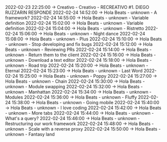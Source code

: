 2022-02-23 22:25:00 -> Creativo - Creativo - RECREATIVO #1. DIEGO RUZZARIN RESPONDE
2022-02-24 14:52:00 -> Hola Beats - unknown - A framework?
2022-02-24 14:55:00 -> Hola Beats - unknown - Variable definition
2022-02-24 15:02:00 -> Hola Beats - unknown - Variable definition
2022-02-24 15:04:00 -> Hola Beats - unknown - Ristretto
2022-02-24 15:06:00 -> Hola Beats - unknown - Night dance
2022-02-24 15:08:00 -> Hola Beats - unknown - Plus
2022-02-24 15:10:00 -> Hola Beats - unknown - Stop developing and fix bugs
2022-02-24 15:12:00 -> Hola Beats - unknown - Reviewing PRs
2022-02-24 15:14:00 -> Hola Beats - unknown - Return them to the client
2022-02-24 15:16:00 -> Hola Beats - unknown - Download a text editor
2022-02-24 15:18:00 -> Hola Beats - unknown - Road trip
2022-02-24 15:20:00 -> Hola Beats - unknown - Eternal
2022-02-24 15:23:00 -> Hola Beats - unknown - Last Word
2022-02-24 15:25:00 -> Hola Beats - unknown - Poppy
2022-02-24 15:27:00 -> Hola Beats - unknown - Chain
2022-02-24 15:30:00 -> Hola Beats - unknown - Module swapping
2022-02-24 15:32:00 -> Hola Beats - unknown - Manhattan
2022-02-24 15:34:00 -> Hola Beats - unknown - Modules
2022-02-24 15:36:00 -> Hola Beats - unknown - Fluffy
2022-02-24 15:38:00 -> Hola Beats - unknown - Going mobile
2022-02-24 15:40:00 -> Hola Beats - unknown - I love coding
2022-02-24 15:42:00 -> Hola Beats - unknown - More tabs
2022-02-24 15:44:00 -> Hola Beats - unknown - What's a query?
2022-02-24 15:46:00 -> Hola Beats - unknown - Restructuring our work framework
2022-02-24 15:48:00 -> Hola Beats - unknown - Scale with a reverse proxy
2022-02-24 15:50:00 -> Hola Beats - unknown - Fantasy land
